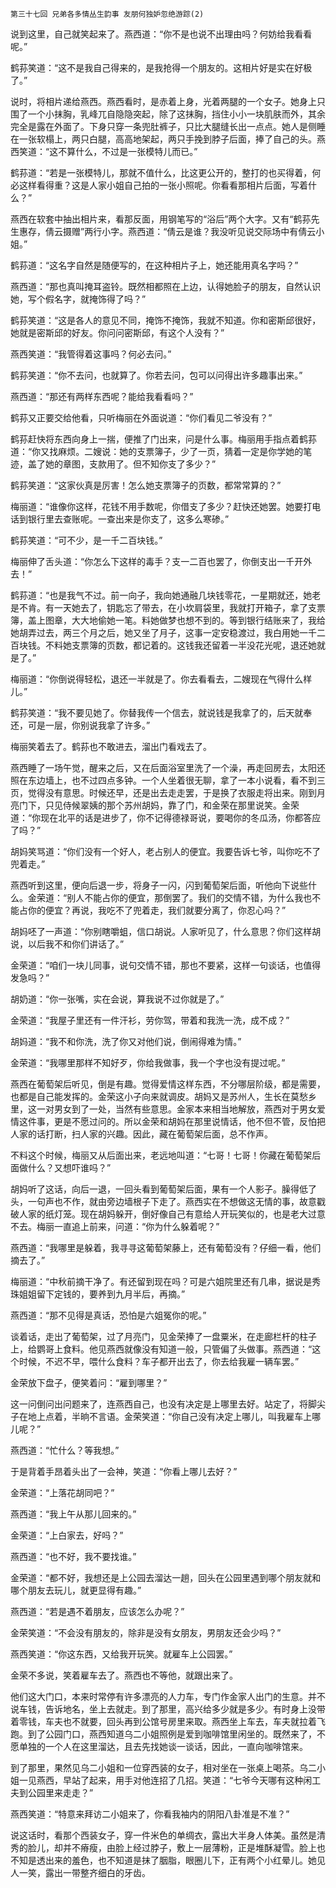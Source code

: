     第三十七回 兄弟各多情丛生韵事 友朋何独妒忽绝游踪(2) 

   说到这里，自己就笑起来了。燕西道：“你不是也说不出理由吗？何妨给我看看呢。”

   鹤荪笑道：“这不是我自己得来的，是我抢得一个朋友的。这相片好是实在好极了。”

   说时，将相片递给燕西。燕西看时，是赤着上身，光着两腿的一个女子。她身上只围了一个小抹胸，乳峰兀自隐隐突起，除了这抹胸，挡住小小一块肌肤而外，其余完全是露在外面了。下身只穿一条兜肚裤子，只比大腿缝长出一点点。她人是侧睡在一张软榻上，两只白腿，高高地架起，两只手挽到脖子后面，捧了自己的头。燕西笑道：“这不算什么，不过是一张模特儿而已。”

   鹤荪道：“若是一张模特儿，那就不值什么，比这更公开的，整打的也买得着，何必这样看得重？这是人家小姐自己拍的一张小照呢。你看看那相片后面，写着什么？”

   燕西在软套中抽出相片来，看那反面，用钢笔写的“浴后”两个大字。又有“鹤荪先生惠存，倩云摄赠”两行小字。燕西道：“倩云是谁？我没听见说交际场中有倩云小姐。”

   鹤荪道：“这名字自然是随便写的，在这种相片子上，她还能用真名字吗？”

   燕西道：“那也真叫掩耳盗铃。既然相都照在上边，认得她脸子的朋友，自然认识她，写个假名字，就掩饰得了吗？”

   鹤荪笑道：“这是各人的意见不同，掩饰不掩饰，我就不知道。你和密斯邱很好，她就是密斯邱的好友。你问问密斯邱，有这个人没有？”

   燕西笑道：“我管得着这事吗？何必去问。”

   鹤荪笑道：“你不去问，也就算了。你若去问，包可以问得出许多趣事出来。”

   燕西道：“那还有两样东西呢？能给我看看吗？”

   鹤荪又正要交给他看，只听梅丽在外面说道：“你们看见二爷没有？”

   鹤荪赶快将东西向身上一揣，便推了门出来，问是什么事。梅丽用手指点着鹤荪道：“你又找麻烦。二嫂说：她的支票簿子，少了一页，猜着一定是你学她的笔迹，盖了她的章图，支款用了。但不知你支了多少？”

   鹤荪笑道：“这家伙真是厉害！怎么她支票簿子的页数，都常常算的？”

   梅丽道：“谁像你这样，花钱不用手数呢，你借支了多少？赶快还她罢。她要打电话到银行里去查账呢。一查出来是你支了，这多么寒碜。”

   鹤荪笑道：“可不少，是一千二百块钱。”

   梅丽伸了舌头道：“你怎么下这样的毒手？支一二百也罢了，你倒支出一千开外去！”

   鹤荪道：“也是我气不过。前一向子，我向她通融几块钱零花，一星期就还，她老是不肯。有一天她去了，钥匙忘了带去，在小坎肩袋里，我就打开箱子，拿了支票簿，盖上图章，大大地偷她一笔。料她做梦也想不到的。等到银行结账来了，我给她胡弄过去，两三个月之后，她又坐了月子，这事一定安稳渡过，我白用她一千二百块钱。不料她支票簿的页数，都记着的。这钱我还留着一半没花光呢，退还她就是了。”

   梅丽道：“你倒说得轻松，退还一半就是了。你去看看去，二嫂现在气得什么样儿。”

   鹤荪笑道：“我不要见她了。你替我传一个信去，就说钱是我拿了的，后天就奉还，可是一层，你别说我拿了许多。”

   梅丽笑着去了。鹤荪也不敢进去，溜出门看戏去了。

   燕西睡了一场午觉，醒来之后，又在后面浴室里洗了一个澡，再走回房去，太阳还照在东边墙上，也不过四点多钟。一个人坐着很无聊，拿了一本小说看，看不到三页，觉得没有意思。时候还早，还是出去走走罢，于是换了衣服走将出来。刚到月亮门下，只见侍候翠姨的那个苏州胡妈，靠了门，和金荣在那里说笑。金荣道：“你现在北平的话是进步了，你不记得德禄哥说，要喝你的冬瓜汤，你都答应了吗？”

   胡妈笑骂道：“你们没有一个好人，老占别人的便宜。我要告诉七爷，叫你吃不了兜着走。”

   燕西听到这里，便向后退一步，将身子一闪，闪到葡萄架后面，听他向下说些什么。金荣道：“别人不能占你的便宜，那倒罢了。我们的交情不错，为什么我也不能占你的便宜？再说，我吃不了兜着走，我们就要分离了，你忍心吗？”

   胡妈呸了一声道：“你别瞎嚼蛆，信口胡说。人家听见了，什么意思？你们这样胡说，以后我不和你们讲话了。”

   金荣道：“咱们一块儿同事，说句交情不错，那也不要紧，这样一句谈话，也值得发急吗？”

   胡奶道：“你一张嘴，实在会说，算我说不过你就是了。”

   金荣道：“我屋子里还有一件汗衫，劳你驾，带着和我洗一洗，成不成？”

   胡妈道：“我不和你洗，洗了你又对他们说，倒闹得难为情。”

   金荣道：“我哪里那样不知好歹，你给我做事，我一个字也没有提过呢。”

   燕西在葡萄架后听见，倒是有趣。觉得爱情这样东西，不分哪层阶级，都是需要，也都是自己能发挥的。金荣这小子向来就调皮。胡妈又是苏州人，生长在莫愁乡里，这一对男女到了一处，当然有些意思。金家本来相当地解放，燕西对于男女爱情这件事，更是不愿过问的。所以金荣和胡妈在那里说情话，他不但不管，反怕把人家的话打断，扫人家的兴趣。因此，藏在葡萄架后面，总不作声。

   不料这个时候，梅丽又从后面出来，老远地叫道：“七哥！七哥！你藏在葡萄架后面做什么？又想吓谁吗？”

   胡妈听了这话，向后一退，一回头看到葡萄架后面，果有一个人影子。臊得低了头，一句声也不作，就由旁边墙根子下走了。燕西实在不想做这无情的事，故意戳破人家的纸灯笼。现在胡妈躲开，倒好像自己有意给人开玩笑似的，也是老大过意不去。梅丽一直追上前来，问道：“你为什么躲着呢？”

   燕西道：“我哪里是躲着，我寻寻这葡萄架藤上，还有葡萄没有？仔细一看，他们摘去了。”

   梅丽道：“中秋前摘干净了。有还留到现在吗？可是六姐院里还有几串，据说是秀珠姐姐留下定钱的，要养到九月半后，再摘。”

   燕西道：“那不见得是真话，恐怕是六姐冤你的呢。”

   谈着话，走出了葡萄架，过了月亮门，见金荣捧了一盘粟米，在走廊栏杆的柱子上，给鹦哥上食料。他见燕西就像没有知道一般，只管偏了头做事。燕西道：“这个时候，不迟不早，喂什么食料？车子都开出去了，你去给我雇一辆车罢。”

   金荣放下盘子，便笑着问：“雇到哪里？”

   这一问倒问出问题来了，连燕西自己，也没有决定是上哪里去好。站定了，将脚尖子在地上点着，半晌不言语。金荣笑道：“你自己没有决定上哪儿，叫我雇车上哪儿呢？”

   燕西道：“忙什么？等我想。”

   于是背着手昂着头出了一会神，笑道：“你看上哪儿去好？”

   金荣道：“上落花胡同吧？”

   燕西道：“我上午从那儿回来的。”

   金荣道：“上白家去，好吗？”

   燕西道：“也不好，我不要找谁。”

   金荣道：“都不好，我想还是上公园去溜达一趟，回头在公园里遇到哪个朋友就和哪个朋友去玩儿，就更显得有趣。”

   燕西道：“若是遇不着朋友，应该怎么办呢？”

   金荣笑道：“不会没有朋友的，除非是没有女朋友，男朋友还会少吗？”

   燕西笑道：“你这东西，又给我开玩笑。就雇车上公园罢。”

   金荣不多说，笑着雇车去了。燕西也不等他，就跟出来了。

   他们这大门口，本来时常停有许多漂亮的人力车，专门作金家人出门的生意。并不说车钱，告诉地名，坐上去就走。到了那里，高兴给多少就是多少。有时身上没带着零钱，车夫也不就要，回头再到公馆号房里来取。燕西坐上车去，车夫就拉着飞跑。到了公园门口，燕西知道乌二小姐照例是爱到咖啡馆里闲坐的。既然来了，不愿单独的一个人在这里溜达，且去先找她谈一谈话，因此，一直向咖啡馆来。

   到了那里，果然见乌二小姐和一位穿西装的女子，相对坐在一张桌上喝茶。乌二小姐一见燕西，早站了起来，用手对他连招了几招。笑道：“七爷今天哪有这种闲工夫到公园里来走走？”

   燕西笑道：“特意来拜访二小姐来了，你看我袖内的阴阳八卦准是不准？”

   说这话时，看那个西装女子，穿一件米色的单绸衣，露出大半身人体美。虽然是清秀的脸儿，却并不瘠瘦，由脸上经过脖子，敷上一层薄粉，正是堆酥凝雪。脸上也不知是透出来的羞色，也不知道是抹了胭脂，眼圈儿下，正有两个小红晕儿。她见人一笑，露出一带整齐细白的牙齿。

